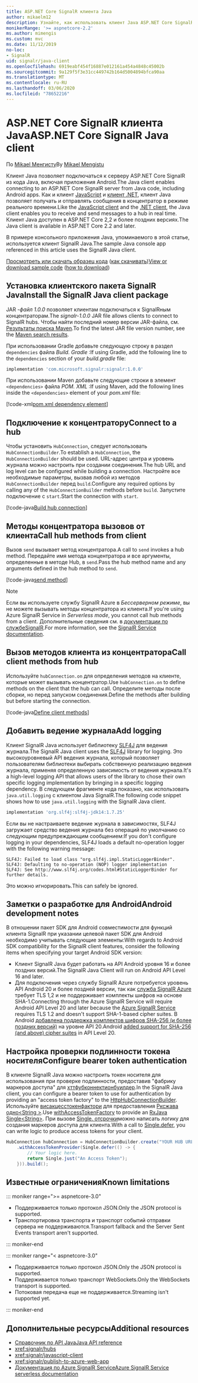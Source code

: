 ```yaml
---
title: ASP.NET Core SignalR клиента Java
author: mikaelm12
description: Узнайте, как использовать клиент Java ASP.NET Core SignalR.
monikerRange: '>= aspnetcore-2.2'
ms.author: mimengis
ms.custom: mvc
ms.date: 11/12/2019
no-loc:
- SignalR
uid: signalr/java-client
ms.openlocfilehash: 6919eabf454f16887e012161a454a4848c45002b
ms.sourcegitcommit: 9a129f5f3e31cc449742b164d5004894bfca90aa
ms.translationtype: MT
ms.contentlocale: ru-RU
ms.lasthandoff: 03/06/2020
ms.locfileid: "78652216"
---
```

# <a name="aspnet-core-opno-locsignalr-java-client"></a><span data-ttu-id="34413-103">ASP.NET Core SignalR клиента Java</span><span class="sxs-lookup"><span data-stu-id="34413-103">ASP.NET Core SignalR Java client</span></span>

<span data-ttu-id="34413-104">По [Mikael Менгисту](https://twitter.com/MikaelM_12)</span><span class="sxs-lookup"><span data-stu-id="34413-104">By [Mikael Mengistu](https://twitter.com/MikaelM_12)</span></span>

<span data-ttu-id="34413-105">Клиент Java позволяет подключаться к серверу ASP.NET Core SignalR из кода Java, включая приложения Android.</span><span class="sxs-lookup"><span data-stu-id="34413-105">The Java client enables connecting to an ASP.NET Core SignalR server from Java code, including Android apps.</span></span> <span data-ttu-id="34413-106">Как и клиент [JavaScript](xref:signalr/javascript-client) и [клиент .NET](xref:signalr/dotnet-client), клиент Java позволяет получать и отправлять сообщения в концентратор в режиме реального времени.</span><span class="sxs-lookup"><span data-stu-id="34413-106">Like the [JavaScript client](xref:signalr/javascript-client) and the [.NET client](xref:signalr/dotnet-client), the Java client enables you to receive and send messages to a hub in real time.</span></span> <span data-ttu-id="34413-107">Клиент Java доступен в ASP.NET Core 2,2 и более поздних версиях.</span><span class="sxs-lookup"><span data-stu-id="34413-107">The Java client is available in ASP.NET Core 2.2 and later.</span></span>

<span data-ttu-id="34413-108">В примере консольного приложения Java, упоминаемого в этой статье, используется клиент SignalR Java.</span><span class="sxs-lookup"><span data-stu-id="34413-108">The sample Java console app referenced in this article uses the SignalR Java client.</span></span>

<span data-ttu-id="34413-109">[Просмотреть или скачать образец кода](https://github.com/dotnet/AspNetCore.Docs/tree/master/aspnetcore/signalr/java-client/sample) ([как скачивать](xref:index#how-to-download-a-sample))</span><span class="sxs-lookup"><span data-stu-id="34413-109">[View or download sample code](https://github.com/dotnet/AspNetCore.Docs/tree/master/aspnetcore/signalr/java-client/sample) ([how to download](xref:index#how-to-download-a-sample))</span></span>

## <a name="install-the-opno-locsignalr-java-client-package"></a><span data-ttu-id="34413-110">Установка клиентского пакета SignalR Java</span><span class="sxs-lookup"><span data-stu-id="34413-110">Install the SignalR Java client package</span></span>

<span data-ttu-id="34413-111">JAR *-файл 1.0.0* позволяет клиентам подключаться к SignalRным концентраторам.</span><span class="sxs-lookup"><span data-stu-id="34413-111">The *signalr-1.0.0* JAR file allows clients to connect to SignalR hubs.</span></span> <span data-ttu-id="34413-112">Чтобы найти последний номер версии JAR-файла, см. [Результаты поиска Maven](https://search.maven.org/search?q=g:com.microsoft.signalr%20AND%20a:signalr).</span><span class="sxs-lookup"><span data-stu-id="34413-112">To find the latest JAR file version number, see the [Maven search results](https://search.maven.org/search?q=g:com.microsoft.signalr%20AND%20a:signalr).</span></span>

<span data-ttu-id="34413-113">При использовании Gradle добавьте следующую строку в раздел `dependencies` файла *Build. Gradle* :</span><span class="sxs-lookup"><span data-stu-id="34413-113">If using Gradle, add the following line to the `dependencies` section of your *build.gradle* file:</span></span>

```gradle
implementation 'com.microsoft.signalr:signalr:1.0.0'
```

<span data-ttu-id="34413-114">При использовании Maven добавьте следующие строки в элемент `<dependencies>` файла *POM. XML* :</span><span class="sxs-lookup"><span data-stu-id="34413-114">If using Maven, add the following lines inside the `<dependencies>` element of your *pom.xml* file:</span></span>

[!code-xml[pom.xml dependency element](java-client/sample/pom.xml?name=snippet_dependencyElement)]

## <a name="connect-to-a-hub"></a><span data-ttu-id="34413-115">Подключение к концентратору</span><span class="sxs-lookup"><span data-stu-id="34413-115">Connect to a hub</span></span>

<span data-ttu-id="34413-116">Чтобы установить `HubConnection`, следует использовать `HubConnectionBuilder`.</span><span class="sxs-lookup"><span data-stu-id="34413-116">To establish a `HubConnection`, the `HubConnectionBuilder` should be used.</span></span> <span data-ttu-id="34413-117">URL-адрес центра и уровень журнала можно настроить при создании соединения.</span><span class="sxs-lookup"><span data-stu-id="34413-117">The hub URL and log level can be configured while building a connection.</span></span> <span data-ttu-id="34413-118">Настройте все необходимые параметры, вызвав любой из методов `HubConnectionBuilder` перед `build`.</span><span class="sxs-lookup"><span data-stu-id="34413-118">Configure any required options by calling any of the `HubConnectionBuilder` methods before `build`.</span></span> <span data-ttu-id="34413-119">Запустите подключение с `start`.</span><span class="sxs-lookup"><span data-stu-id="34413-119">Start the connection with `start`.</span></span>

[!code-java[Build hub connection](java-client/sample/src/main/java/Chat.java?range=16-17)]

## <a name="call-hub-methods-from-client"></a><span data-ttu-id="34413-120">Методы концентратора вызовов от клиента</span><span class="sxs-lookup"><span data-stu-id="34413-120">Call hub methods from client</span></span>

<span data-ttu-id="34413-121">Вызов `send` вызывает метод концентратора.</span><span class="sxs-lookup"><span data-stu-id="34413-121">A call to `send` invokes a hub method.</span></span> <span data-ttu-id="34413-122">Передайте имя метода концентратора и все аргументы, определенные в методе Hub, в `send`.</span><span class="sxs-lookup"><span data-stu-id="34413-122">Pass the hub method name and any arguments defined in the hub method to `send`.</span></span>

[!code-java[send method](java-client/sample/src/main/java/Chat.java?range=28)]

> [!NOTE]
> <span data-ttu-id="34413-123">Если вы используете службу SignalR Azure в *Бессерверном режиме*, вы не можете вызывать методы концентратора из клиента.</span><span class="sxs-lookup"><span data-stu-id="34413-123">If you're using Azure SignalR Service in *Serverless mode*, you cannot call hub methods from a client.</span></span> <span data-ttu-id="34413-124">Дополнительные сведения см. в [документации по службеSignalR](/azure/azure-signalr/signalr-concept-serverless-development-config).</span><span class="sxs-lookup"><span data-stu-id="34413-124">For more information, see the [SignalR Service documentation](/azure/azure-signalr/signalr-concept-serverless-development-config).</span></span>

## <a name="call-client-methods-from-hub"></a><span data-ttu-id="34413-125">Вызов методов клиента из концентратора</span><span class="sxs-lookup"><span data-stu-id="34413-125">Call client methods from hub</span></span>

<span data-ttu-id="34413-126">Используйте `hubConnection.on` для определения методов на клиенте, которые может вызывать концентратор.</span><span class="sxs-lookup"><span data-stu-id="34413-126">Use `hubConnection.on` to define methods on the client that the hub can call.</span></span> <span data-ttu-id="34413-127">Определите методы после сборки, но перед запуском соединения.</span><span class="sxs-lookup"><span data-stu-id="34413-127">Define the methods after building but before starting the connection.</span></span>

[!code-java[Define client methods](java-client/sample/src/main/java/Chat.java?range=19-21)]

## <a name="add-logging"></a><span data-ttu-id="34413-128">Добавить ведение журнала</span><span class="sxs-lookup"><span data-stu-id="34413-128">Add logging</span></span>

<span data-ttu-id="34413-129">Клиент SignalR Java использует библиотеку [SLF4J](https://www.slf4j.org/) для ведения журнала.</span><span class="sxs-lookup"><span data-stu-id="34413-129">The SignalR Java client uses the [SLF4J](https://www.slf4j.org/) library for logging.</span></span> <span data-ttu-id="34413-130">Это высокоуровневый API ведения журнала, который позволяет пользователям библиотеки выбирать собственную реализацию ведения журнала, применяя определенную зависимость от ведения журнала.</span><span class="sxs-lookup"><span data-stu-id="34413-130">It's a high-level logging API that allows users of the library to chose their own specific logging implementation by bringing in a specific logging dependency.</span></span> <span data-ttu-id="34413-131">В следующем фрагменте кода показано, как использовать `java.util.logging` с клиентом Java SignalR.</span><span class="sxs-lookup"><span data-stu-id="34413-131">The following code snippet shows how to use `java.util.logging` with the SignalR Java client.</span></span>

```gradle
implementation 'org.slf4j:slf4j-jdk14:1.7.25'
```

<span data-ttu-id="34413-132">Если вы не настраиваете ведение журнала в зависимостях, SLF4J загружает средство ведения журнала без операций по умолчанию со следующим предупреждающим сообщением:</span><span class="sxs-lookup"><span data-stu-id="34413-132">If you don't configure logging in your dependencies, SLF4J loads a default no-operation logger with the following warning message:</span></span>

```
SLF4J: Failed to load class "org.slf4j.impl.StaticLoggerBinder".
SLF4J: Defaulting to no-operation (NOP) logger implementation
SLF4J: See http://www.slf4j.org/codes.html#StaticLoggerBinder for further details.
```

<span data-ttu-id="34413-133">Это можно игнорировать.</span><span class="sxs-lookup"><span data-stu-id="34413-133">This can safely be ignored.</span></span>

## <a name="android-development-notes"></a><span data-ttu-id="34413-134">Заметки о разработке для Android</span><span class="sxs-lookup"><span data-stu-id="34413-134">Android development notes</span></span>

<span data-ttu-id="34413-135">В отношении пакет SDK для Android совместимости для функций клиента SignalR при указании целевой пакет SDK для Android необходимо учитывать следующие элементы:</span><span class="sxs-lookup"><span data-stu-id="34413-135">With regards to Android SDK compatibility for the SignalR client features, consider the following items when specifying your target Android SDK version:</span></span>

* <span data-ttu-id="34413-136">Клиент SignalR Java будет работать на API Android уровня 16 и более поздних версий.</span><span class="sxs-lookup"><span data-stu-id="34413-136">The SignalR Java Client will run on Android API Level 16 and later.</span></span>
* <span data-ttu-id="34413-137">Для подключения через службу SignalR Azure потребуется уровень API Android 20 и более поздней версии, так как [служба SignalR Azure](/azure/azure-signalr/signalr-overview) требует TLS 1,2 и не поддерживает комплекты шифров на основе SHA-1.</span><span class="sxs-lookup"><span data-stu-id="34413-137">Connecting through the Azure SignalR Service will require Android API Level 20 and later because the [Azure SignalR Service](/azure/azure-signalr/signalr-overview) requires TLS 1.2 and doesn't support SHA-1-based cipher suites.</span></span> <span data-ttu-id="34413-138">В Android [добавлена поддержка комплектов шифров SHA-256 (и более поздних версий)](https://developer.android.com/reference/javax/net/ssl/SSLSocket) на уровне API 20.</span><span class="sxs-lookup"><span data-stu-id="34413-138">Android [added support for SHA-256 (and above) cipher suites](https://developer.android.com/reference/javax/net/ssl/SSLSocket) in API Level 20.</span></span>

## <a name="configure-bearer-token-authentication"></a><span data-ttu-id="34413-139">Настройка проверки подлинности токена носителя</span><span class="sxs-lookup"><span data-stu-id="34413-139">Configure bearer token authentication</span></span>

<span data-ttu-id="34413-140">В клиенте SignalR Java можно настроить токен носителя для использования при проверке подлинности, предоставив "фабрику маркеров доступа" для [хттфубконнектионбуилдер](/java/api/com.microsoft.signalr._http_hub_connection_builder?view=aspnet-signalr-java).</span><span class="sxs-lookup"><span data-stu-id="34413-140">In the SignalR Java client, you can configure a bearer token to use for authentication by providing an "access token factory" to the [HttpHubConnectionBuilder](/java/api/com.microsoft.signalr._http_hub_connection_builder?view=aspnet-signalr-java).</span></span> <span data-ttu-id="34413-141">Используйте [висакцесстокенфактори](/java/api/com.microsoft.signalr._http_hub_connection_builder.withaccesstokenprovider?view=aspnet-signalr-java#com_microsoft_signalr__http_hub_connection_builder_withAccessTokenProvider_Single_String__) для предоставления [Рксжава](https://github.com/ReactiveX/RxJava) [одно\<String >](https://reactivex.io/documentation/single.html).</span><span class="sxs-lookup"><span data-stu-id="34413-141">Use [withAccessTokenFactory](/java/api/com.microsoft.signalr._http_hub_connection_builder.withaccesstokenprovider?view=aspnet-signalr-java#com_microsoft_signalr__http_hub_connection_builder_withAccessTokenProvider_Single_String__) to provide an [RxJava](https://github.com/ReactiveX/RxJava) [Single\<String>](https://reactivex.io/documentation/single.html).</span></span> <span data-ttu-id="34413-142">При вызове [Single. отсрочки](https://reactivex.io/RxJava/javadoc/io/reactivex/Single.html#defer-java.util.concurrent.Callable-)можно написать логику для создания маркеров доступа для клиента.</span><span class="sxs-lookup"><span data-stu-id="34413-142">With a call to [Single.defer](https://reactivex.io/RxJava/javadoc/io/reactivex/Single.html#defer-java.util.concurrent.Callable-), you can write logic to produce access tokens for your client.</span></span>

```java
HubConnection hubConnection = HubConnectionBuilder.create("YOUR HUB URL HERE")
    .withAccessTokenProvider(Single.defer(() -> {
        // Your logic here.
        return Single.just("An Access Token");
    })).build();
```

## <a name="known-limitations"></a><span data-ttu-id="34413-143">Известные ограничения</span><span class="sxs-lookup"><span data-stu-id="34413-143">Known limitations</span></span>

::: moniker range=">= aspnetcore-3.0"

* <span data-ttu-id="34413-144">Поддерживается только протокол JSON.</span><span class="sxs-lookup"><span data-stu-id="34413-144">Only the JSON protocol is supported.</span></span>
* <span data-ttu-id="34413-145">Транспортировка транспорта и транспорт событий отправки сервера не поддерживаются.</span><span class="sxs-lookup"><span data-stu-id="34413-145">Transport fallback and the Server Sent Events transport aren't supported.</span></span>

::: moniker-end

::: moniker range="< aspnetcore-3.0"

* <span data-ttu-id="34413-146">Поддерживается только протокол JSON.</span><span class="sxs-lookup"><span data-stu-id="34413-146">Only the JSON protocol is supported.</span></span>
* <span data-ttu-id="34413-147">Поддерживается только транспорт WebSockets.</span><span class="sxs-lookup"><span data-stu-id="34413-147">Only the WebSockets transport is supported.</span></span>
* <span data-ttu-id="34413-148">Потоковая передача еще не поддерживается.</span><span class="sxs-lookup"><span data-stu-id="34413-148">Streaming isn't supported yet.</span></span>

::: moniker-end

## <a name="additional-resources"></a><span data-ttu-id="34413-149">Дополнительные ресурсы</span><span class="sxs-lookup"><span data-stu-id="34413-149">Additional resources</span></span>

* [<span data-ttu-id="34413-150">Справочник по API Java</span><span class="sxs-lookup"><span data-stu-id="34413-150">Java API reference</span></span>](/java/api/com.microsoft.signalr?view=aspnet-signalr-java)
* <xref:signalr/hubs>
* <xref:signalr/javascript-client>
* <xref:signalr/publish-to-azure-web-app>
* <span data-ttu-id="34413-151">[Документация по Azure SignalR Service](/azure/azure-signalr/signalr-concept-serverless-development-config)</span><span class="sxs-lookup"><span data-stu-id="34413-151">[Azure SignalR Service serverless documentation](/azure/azure-signalr/signalr-concept-serverless-development-config)</span></span>

